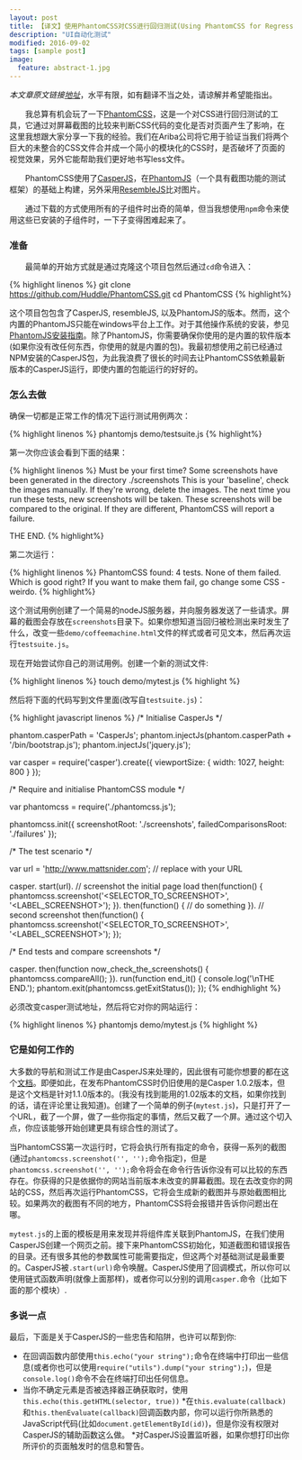 ```yaml
---
layout: post
title: 【译文】使用PhantomCSS对CSS进行回归测试(Using PhantomCSS for Regression Testing Your CSS)
description: "UI自动化测试"
modified: 2016-09-02
tags: [sample post]
image:
  feature: abstract-1.jpg
---
```


*本文章原文链接[地址](http://mattsnider.com/using-phantomcss-for-regression-testing-your-css/)*，水平有限，如有翻译不当之处，请谅解并希望能指出。

　　我总算有机会玩了一下[PhantomCSS](https://github.com/Huddle/PhantomCSS)，这是一个对CSS进行回归测试的工具，它通过对屏幕截图的比较来判断CSS代码的变化是否对页面产生了影响，在这里我想跟大家分享一下我的经验。我们在Ariba公司将它用于验证当我们将两个巨大的未整合的CSS文件合并成一个简小的模块化的CSS时，是否破坏了页面的视觉效果，另外它能帮助我们更好地书写less文件。

　　PhantomCSS使用了[CasperJS](http://github.com/n1k0/casperjs)，在[PhantomJS](http://github.com/ariya/phantomjs/)（一个具有截图功能的测试框架）的基础上构建，另外采用[ResembleJS](http://huddle.github.com/Resemble.js/)比对图片。

　　通过下载的方式使用所有的子组件时出奇的简单，但当我想使用```npm```命令来使用这些已安装的子组件时，一下子变得困难起来了。

### 准备

　　最简单的开始方式就是通过克隆这个项目包然后通过```cd```命令进入：

{% highlight linenos %}
git clone https://github.com/Huddle/PhantomCSS.git
cd PhantomCSS
{% highlight%}

这个项目包包含了CasperJS, resembleJS, 以及PhantomJS的版本。然而，这个内置的PhantomJS只能在windows平台上工作。对于其他操作系统的安装，参见[PhantomJS安装指南](http://phantomjs.org/download.html)。除了PhantomJS，你需要确保你使用的是内置的软件版本(如果你没有改任何东西，你使用的就是内置的包)。我最初想使用之前已经通过NPM安装的CasperJS包，为此我浪费了很长的时间去让PhantomCSS依赖最新版本的CasperJS运行，即使内置的包能运行的好好的。

### 怎么去做

确保一切都是正常工作的情况下运行测试用例两次：

{% highlight linenos %}
phantomjs demo/testsuite.js
{% highlight%}

第一次你应该会看到下面的结果：

{% highlight linenos %}
Must be your first time?
Some screenshots have been generated in the directory ./screenshots
This is your 'baseline', check the images manually. If they're wrong, delete the images.
The next time you run these tests, new screenshots will be taken.  These screenshots will be compared to the original.
If they are different, PhantomCSS will report a failure.
 
THE END.
{% highlight%}

第二次运行：

{% highlight linenos %}
PhantomCSS found: 4 tests.
None of them failed. Which is good right?
If you want to make them fail, go change some CSS - weirdo.
{% highlight%}

这个测试用例创建了一个简易的nodeJS服务器，并向服务器发送了一些请求。屏幕的截图会存放在```screenshots```目录下。如果你想知道当回归被检测出来时发生了什么，改变一些```demo/coffeemachine.html```文件的样式或者可见文本，然后再次运行```testsuite.js```。

现在开始尝试你自己的测试用例。创建一个新的测试文件:

{% highlight linenos %}
touch demo/mytest.js
{% highlight %}

然后将下面的代码写到文件里面(改写自```testsuite.js```)：

{% highlight javascript linenos %}
/*
    Initialise CasperJs
*/
 
phantom.casperPath = 'CasperJs';
phantom.injectJs(phantom.casperPath + '/bin/bootstrap.js');
phantom.injectJs('jquery.js');
 
var casper = require('casper').create({
    viewportSize: {
        width: 1027,
        height: 800
    }
});
 
/*
    Require and initialise PhantomCSS module
*/
 
var phantomcss = require('./phantomcss.js');
 
phantomcss.init({
    screenshotRoot: './screenshots',
    failedComparisonsRoot: './failures'
});
 
/*
    The test scenario
*/
 
var url = 'http://www.mattsnider.com'; // replace with your URL
 
casper.
    start(url).
    // screenshot the initial page load
    then(function() {
        phantomcss.screenshot('<SELECTOR_TO_SCREENSHOT>', '<LABEL_SCREENSHOT>');
    }).
    then(function() {
        // do something
    }).
    // second screenshot
    then(function() {
        phantomcss.screenshot('<SELECTOR_TO_SCREENSHOT>', '<LABEL_SCREENSHOT>');
    });
 
/*
    End tests and compare screenshots
*/
 
casper.
    then(function now_check_the_screenshots() {
        phantomcss.compareAll();
    }).
    run(function end_it() {
        console.log('\nTHE END.');
        phantom.exit(phantomcss.getExitStatus());
    });
{% endhighlight %}

必须改变casper测试地址，然后将它对你的网站运行：

{% highlight linenos %}
phantomjs demo/mytest.js
{% highlight %}

### 它是如何工作的

大多数的导航和测试工作是由CasperJS来处理的，因此很有可能你想要的都在这个[文档](http://docs.casperjs.org/en/latest/modules/index.html)。即便如此，在发布PhantomCSS时仍旧使用的是Casper 1.0.2版本，但是这个文档是针对1.1.0版本的。(我没有找到能用的1.02版本的文档，如果你找到的话，请在评论里让我知道)。创建了一个简单的例子(```mytest.js```)，只是打开了一个URL，截了一个屏，做了一些你指定的事情，然后又截了一个屏。通过这个切入点，你应该能够开始创建更具有综合性的测试了。

当PhantomCSS第一次运行时，它将会执行所有指定的命令，获得一系列的截图(通过```phantomcss.screenshot('', '');```命令指定)，但是```phantomcss.screenshot('', '');```命令将会在命令行告诉你没有可以比较的东西存在。你获得的只是依据你的网站当前版本未改变的屏幕截图。现在去改变你的网站的CSS，然后再次运行PhantomCSS，它将会生成新的截图并与原始截图相比较。如果两次的截图有不同的地方，PhantomCSS将会报错并告诉你问题出在哪。

```mytest.js```的上面的模板是用来发现并将组件库关联到PhantomJS，在我们使用CasperJS创建一个网页之前。接下来PhantomCSS初始化，知道截图和错误报告的目录。还有很多其他的参数属性可能需要指定，但这两个对基础测试是最重要的。CasperJS被```.start(url)```命令唤醒。CasperJS使用了回调模式，所以你可以使用链式函数声明(就像上面那样)，或者你可以分别的调用```casper.```命令（比如下面的那个模块）.

### 多说一点

最后，下面是关于CasperJS的一些忠告和陷阱，也许可以帮到你:

   * 在回调函数内部使用```this.echo("your string");```命令在终端中打印出一些信息(或者你也可以使用```require("utils").dump("your string");```)，但是```console.log()```命令不会在终端打印出任何信息。
   * 当你不确定元素是否被选择器正确获取时，使用```this.echo(this.getHTML(selector, true))```
   *在```this.evaluate(callback)```和```this.thenEvaluate(callback)```回调函数内部，你可以运行你所熟悉的JavaScript代码(比如```document.getElementById(id)```)，但是你没有权限对CasperJS的辅助函数这么做。
   *对CasperJS设置监听器，如果你想打印出你所评价的页面触发时的信息和警告。

